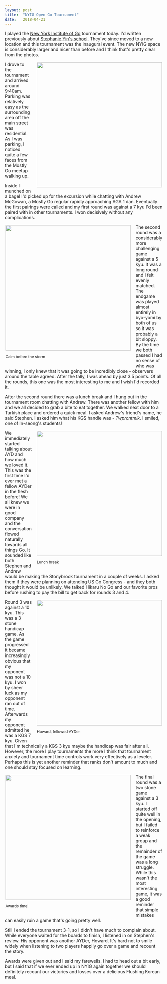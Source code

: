 ```yaml
---
layout: post
title:  "NYIG Open Go Tournament"
date:   2018-04-21
---
```


I played the [New York Institute of Go](http://ny-go.org) tournament today. I'd written
previously about
[Stephanie Yin's school](http://swannodette.github.io/baduk//2016/11/17/go-friends.html). They've
since moved to a new location and this tournament was the inaugural
event. The new NYIG space is considerably larger and nicer than before
and I think that's pretty clear from the photos.

<image style="float: right; align: center; padding: 2px;
margin-bottom: 0.5em; margin-left: 1em;" width="400" src="http://swannodette.github.io/baduk/assets/images/nyig.png" />

I drove to the tournament and arrived around 9:40am. Parking was
relatively easy as the surrounding area off the main street was
residential. As I was parking, I noticed quite a few faces from the
Mostly Go meetup walking up.

Inside I munched on a bagel I'd picked up for the excursion while chatting
with Andrew McGowan, a Mostly Go regular rapidly approaching
AGA 1 dan. Eventually the first pairings were called and my first round
was against a 7 kyu I'd been paired with in other tournaments.
I won decisively without any complications.

<div style="float:left; align: center; padding: 2px; margin-right: 1em;">
<image width="400" src="http://swannodette.github.io/baduk/assets/images/waiting.png" />
<p style="font-size: 12px; margin: 1em 0;">Calm before the storm</p>
</div>

The second round was a considerably more challenging game against a 5
kyu. It was a long round and I felt evenly matched. The endgame was
played almost entirely in byo-yomi by both of us so it was probably a
bit sloppy. By the time we both passed I had no sense of who was
winning, I only knew that it was going to be incredibly close -
observers around the table agreed. After the tally, I was ahead by
just 3.5 points. Of all the rounds, this one was the most interesting
to me and I wish I'd recorded it.

After the second round there was a lunch break and I hung out in the
tournament room chatting with Andrew. There was another fellow with
him and we all decided to grab a bite to eat together. We walked next
door to a Turkish place and ordered a quick meal. I asked Andrew's
friend's name, he said Stephen. I asked him what his KGS handle was -
*Twprcntmlk*. I smiled, one of In-seong's students!

<div style="float:right; align: center; padding: 2px; margin-left: 1em;">
<image width="400" src="http://swannodette.github.io/baduk/assets/images/halftime.png" />
<p style="font-size: 12px; margin: 1em 0;">Lunch break</p>
</div>

We immediately started talking about AYD and how much we loved
it. This was the first time I'd ever met a fellow AYDer in the flesh
before! We all knew we were in good company and the conversation
flowed naturally towards all things Go. It sounded like both Stephen
and Andrew would be making the Stonybrook tournament in a couple of
weeks. I asked them if they were planning on attending US Go
Congress - and they both thought it would be unlikely. We talked
Hikaru No Go and our favorite pros before rushing to pay the bill to
get back for rounds 3 and 4.

<div style="float:right; align: center; padding: 2px; margin-left: 1em;">
<image width="400" src="http://swannodette.github.io/baduk/assets/images/houth.png" />
<p style="font-size: 12px; margin: 1em 0;">Howard, fellowed AYDer</p>
</div>

Round 3 was against a 10 kyu. This was a 3 stone handicap game. As the
game progressed it became increasingly obvious that my opponent was
not a 10 kyu. I won by sheer luck as my opponent ran out of
time. Afterwards my opponent admitted he was a KGS 7 kyu. Given that
I'm technically a KGS 3 kyu maybe the handicap was fair after
all. However, the more I play tournaments the more I think that
tournament anxiety and tournament time controls work very effectively
as a leveler. Perhaps this is yet another reminder that ranks don't
amount to much and one should stay focused on learning.

<div style="float:left; align: center; padding: 2px; margin-right: 1em;">
<image width="400" src="http://swannodette.github.io/baduk/assets/images/awards.png" />
<p style="font-size: 12px; margin: 1em 0;">Awards time!</p>
</div>

The final round was a two stone game against a 3 kyu. I
started off quite well in the opening, but I failed to reinforce a
weak group and the remainder of the game was a long struggle. While
this wasn't the most interesting game, it was a good reminder that simple
mistakes can easily ruin a game that's going pretty well.

Still I ended the tournament 3-1, so I didn't have much to complain
about. While everyone waited for the boards to finish, I listened in
on Stephen's review. His opponent was another AYDer, Howard. It's hard
not to smile widely when listening to two players happily go over a game
and recount the story.

Awards were given out and I said my farewells. I had to head out a bit
early, but I said that if we ever ended up in NYIG again together we
should definitely recount our victories and losses over a delicious
Flushing Korean meal.
